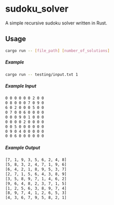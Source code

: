 # sudoku_solver

A simple recursive sudoku solver written in Rust.

## Usage
```bash
cargo run -- [file_path] [number_of_solutions]
 ```
 
 ##### Example
 ``` bash
 cargo run -- testing/input.txt 1
 ```
 
 ##### Example Input
 ``` bash
0 0 0 0 0 0 2 0 0 
0 8 0 0 0 7 0 9 0 
6 0 2 0 0 0 5 0 0 
0 7 0 0 6 0 0 0 0
0 0 0 9 0 1 0 0 0 
0 0 0 0 2 0 0 0 0 
0 0 5 0 0 0 0 0 0
0 9 0 4 0 0 0 0 0 
0 0 6 0 0 0 0 0 0
 ```
 ##### Example Output
 ``` bash
[7, 1, 9, 3, 5, 6, 2, 4, 8]
[5, 8, 3, 2, 4, 7, 1, 9, 6]
[6, 4, 2, 1, 8, 9, 5, 3, 7]
[2, 7, 1, 5, 6, 4, 3, 8, 9]
[3, 5, 8, 9, 7, 1, 4, 6, 2]
[9, 6, 4, 8, 2, 3, 7, 1, 5]
[1, 2, 5, 6, 3, 8, 9, 7, 4]
[8, 9, 7, 4, 1, 2, 6, 5, 3]
[4, 3, 6, 7, 9, 5, 8, 2, 1]
```
